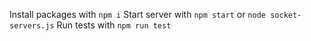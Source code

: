 Install packages with `npm i`
Start server with `npm start` or `node socket-servers.js`
Run tests with `npm run test`
